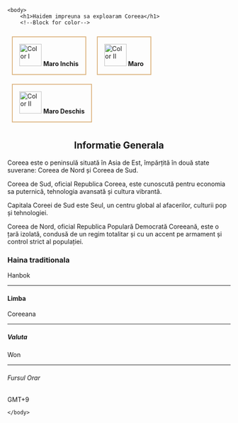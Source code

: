 <!DOCTYPE html>
<HTML>
    <HEAD>
        <META charset="UTF-8">
            <TITLE>Korea de Sud</TITLE>
<!--Blocul dat contine informatie/block of colors -->
<style>
    .color-block {
        display:inline-block;
        margin: 10px;
        padding: 15px;
        border: 2px solid burlywood;
    }
    .color-name{
        font-weight:bold;
    }
    /*Culori specificate pentru block*/
    .color-block.I {
        background-color:#8B4513 ;
    }
    .color-block.II {
        background-color:#D2B48C ;
    }
    .color-block.III {
        background-color:#A0522D ;
    }
    /*Redimensionarea img*/
    .color-block img{
        width:50px;
        height:auto;
    }

</style>
    </HEAD>

    <body>
        <h1>Haidem impreuna sa exploaram Coreea</h1>
        <!--Block for color-->
<div class="color-blocks" >
        <!--Color Block I-->
<div class="color-block color-block.I"   >
   <img src="8b4513.png" alt="Color I" title="Maro Inchis">
    <span class="color-name">Maro Inchis</span>
</div> 
        <!--Color Block II-->    
<div class="color-block color-block.II">
  <img src="images.png" alt="Color II" title="Maro">
    <span class="color-name">Maro</span>
</div>
       <!--Color Block III-->
 <div class="color-block color-block.III">
    <img src="a0522d.png" alt="Color II" title="Maro">
    <span class="color-name">Maro Deschis</span>
</div>
</div>
<!--Informatii generale-->
<div class="Coreea-info">
    <h2 style="text-align: center;">Informatie Generala</h2>
    <p>Coreea este o peninsulă situată în Asia de Est, împărțită în două state suverane: Coreea de Nord și Coreea de Sud.</p>
    <p>Coreea de Sud, oficial Republica Coreea, este cunoscută pentru economia sa puternică, tehnologia avansată și cultura vibrantă.</p>
    <p>Capitala Coreei de Sud este Seul, un centru global al afacerilor, culturii pop și tehnologiei.</p>
    <p>Coreea de Nord, oficial Republica Populară Democrată Coreeană, este o țară izolată, condusă de un regim totalitar și cu un accent pe armament și control strict al populației.</p>
</div>
<h3>Haina traditionala</h3>
<p>Hanbok</p>
<hr>
<h4>Limba</h4>
<p>Coreeana</p>
<hr>
<h5>Valuta</h5>
<p>Won</p>
<hr>
<h6>Fursul Orar</h6>
<p>GMT+9</p>

    </body>
</HTML>